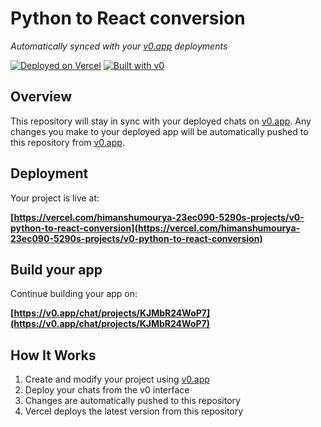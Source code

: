 # Python to React conversion

*Automatically synced with your [v0.app](https://v0.app) deployments*

[![Deployed on Vercel](https://img.shields.io/badge/Deployed%20on-Vercel-black?style=for-the-badge&logo=vercel)](https://vercel.com/himanshumourya-23ec090-5290s-projects/v0-python-to-react-conversion)
[![Built with v0](https://img.shields.io/badge/Built%20with-v0.app-black?style=for-the-badge)](https://v0.app/chat/projects/KJMbR24WoP7)

## Overview

This repository will stay in sync with your deployed chats on [v0.app](https://v0.app).
Any changes you make to your deployed app will be automatically pushed to this repository from [v0.app](https://v0.app).

## Deployment

Your project is live at:

**[https://vercel.com/himanshumourya-23ec090-5290s-projects/v0-python-to-react-conversion](https://vercel.com/himanshumourya-23ec090-5290s-projects/v0-python-to-react-conversion)**

## Build your app

Continue building your app on:

**[https://v0.app/chat/projects/KJMbR24WoP7](https://v0.app/chat/projects/KJMbR24WoP7)**

## How It Works

1. Create and modify your project using [v0.app](https://v0.app)
2. Deploy your chats from the v0 interface
3. Changes are automatically pushed to this repository
4. Vercel deploys the latest version from this repository
